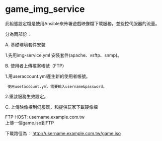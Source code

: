 # game_img_service

此組態設定檔是使用Ansible來佈署遊戲映像檔下載服務，並監控伺服器的流量。

分為兩部份：

A. 基礎環境套件安裝  

   1.先用img-service.yml 安裝套件(apache、vsftp、snmp)。    
   
B. 使用者上傳檔案帳號（FTP）  

   1.用useraccount.yml產生新的使用者帳號。  
     
     使用usetaccount.yml 需要輸入username&password。  
     
   2.重啟服務生效設定。  

C. 上傳映像檔到伺服器，和提供玩家下載硬像檔  

   FTP HOST: username.example.com.tw  
   上傳一個game.iso到FTP
   
   下載路徑為： http://username.example.com.tw/game.iso
   
